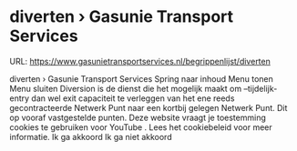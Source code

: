 # diverten › Gasunie Transport Services

URL: https://www.gasunietransportservices.nl/begrippenlijst/diverten

diverten › Gasunie Transport Services
Spring naar inhoud
Menu tonen
Menu sluiten
Diversion
is de dienst die het mogelijk maakt om –tijdelijk- entry dan wel exit
capaciteit
te verleggen van het ene reeds gecontracteerde Netwerk Punt naar een kortbij gelegen Netwerk Punt. Dit op vooraf vastgestelde punten.
Deze website vraagt je toestemming cookies te gebruiken voor
YouTube
. Lees het
cookiebeleid
voor meer informatie.
Ik ga akkoord
Ik ga niet akkoord